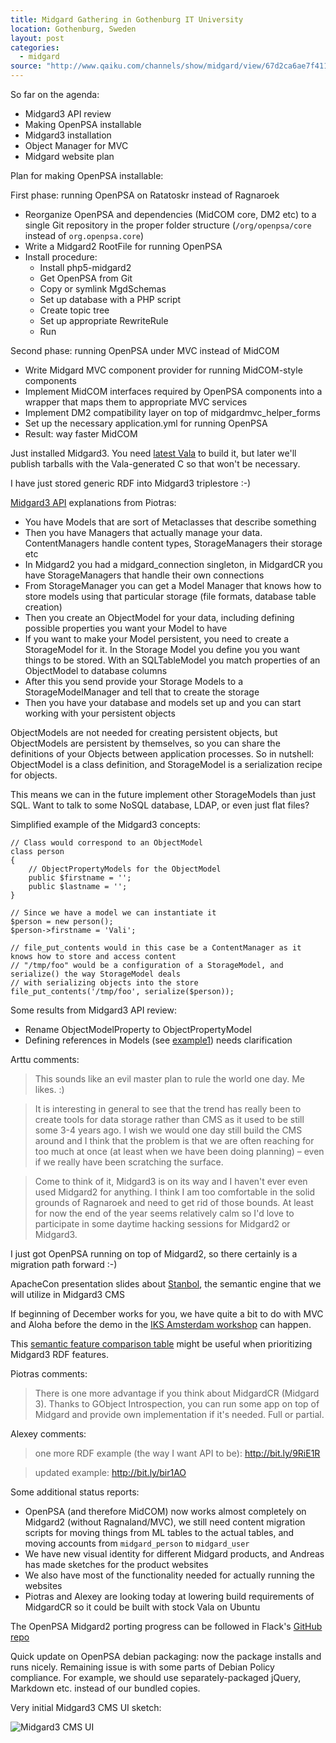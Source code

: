 ```yaml
---
title: Midgard Gathering in Gothenburg IT University
location: Gothenburg, Sweden
layout: post
categories:
  - midgard
source: "http://www.qaiku.com/channels/show/midgard/view/67d2ca6ae7f411df8b2a53b8481496ff96ff/"
---
```

So far on the agenda:

* Midgard3 API review
* Making OpenPSA installable
* Midgard3 installation
* Object Manager for MVC
* Midgard website plan

Plan for making OpenPSA installable:

First phase: running OpenPSA on Ratatoskr instead of Ragnaroek

* Reorganize OpenPSA and dependencies (MidCOM core, DM2 etc) to a single Git repository in the proper folder structure (`/org/openpsa/core` instead of `org.openpsa.core`)
* Write a Midgard2 RootFile for running OpenPSA
* Install procedure:
  - Install php5-midgard2
  - Get OpenPSA from Git
  - Copy or symlink MgdSchemas
  - Set up database with a PHP script
  - Create topic tree
  - Set up appropriate RewriteRule
  - Run

Second phase: running OpenPSA under MVC instead of MidCOM

* Write Midgard MVC component provider for running MidCOM-style components
* Implement MidCOM interfaces required by OpenPSA components into a wrapper that maps them to appropriate MVC services
* Implement DM2 compatibility layer on top of midgardmvc_helper_forms
* Set up the necessary application.yml for running OpenPSA
* Result: way faster MidCOM

Just installed Midgard3. You need [latest Vala](http://live.gnome.org/Vala/Release) to build it, but later we'll publish tarballs with the Vala-generated C so that won't be necessary.

I have just stored generic RDF into Midgard3 triplestore :-)

[Midgard3 API](http://www.midgard-project.org/api-docs/midgard/core/unstable/midgard3/MidgardCR/index.htm) explanations from Piotras:

* You have Models that are sort of Metaclasses that describe something
* Then you have Managers that actually manage your data. ContentManagers handle content types, StorageManagers their storage etc
* In Midgard2 you had a midgard_connection singleton, in MidgardCR you have StorageManagers that handle their own connections
* From StorageManager you can get a Model Manager that knows how to store models using that particular storage (file formats, database table creation)
* Then you create an ObjectModel for your data, including defining possible properties you want your Model to have
* If you want to make your Model persistent, you need to create a StorageModel for it. In the Storage Model you define you you want things to be stored. With an SQLTableModel you match properties of an ObjectModel to database columns
* After this you send provide your Storage Models to a StorageModelManager and tell that to create the storage
* Then you have your database and models set up and you can start working with your persistent objects

ObjectModels are not needed for creating persistent objects, but ObjectModels are persistent by themselves, so you can share the definitions of your Objects between application processes. So in nutshell: ObjectModel is a class definition, and StorageModel is a serialization recipe for objects.

This means we can in the future implement other StorageModels than just SQL. Want to talk to some NoSQL database, LDAP, or even just flat files?

Simplified example of the Midgard3 concepts:

    // Class would correspond to an ObjectModel
    class person
    {
        // ObjectPropertyModels for the ObjectModel
        public $firstname = '';
        public $lastname = '';
    }

    // Since we have a model we can instantiate it
    $person = new person();
    $person->firstname = 'Vali';

    // file_put_contents would in this case be a ContentManager as it knows how to store and access content
    // "/tmp/foo" would be a configuration of a StorageModel, and serialize() the way StorageModel deals
    // with serializing objects into the store
    file_put_contents('/tmp/foo', serialize($person));

Some results from Midgard3 API review:

* Rename ObjectModelProperty to ObjectPropertyModel
* Defining references in Models (see [example1](https://github.com/piotras/midgard-core/blob/master/src/vala/examples/example1.vala#L70)) needs clarification

Arttu comments:

> This sounds like an evil master plan to rule the world one day. Me likes. :)

> It is interesting in general to see that the trend has really been to create tools for data storage rather than CMS as it used to be still some 3-4 years ago. I wish we would one day still build the CMS around and I think that the problem is that we are often reaching for too much at once (at least when we have been doing planning) – even if we really have been scratching the surface.

> Come to think of it, Midgard3 is on its way and I haven't ever even used Midgard2 for anything. I think I am too comfortable in the solid grounds of Ragnaroek and need to get rid of those bounds. At least for now the end of the year seems relatively calm so I'd love to participate in some daytime hacking sessions for Midgard2 or Midgard3. 

I just got OpenPSA running on top of Midgard2, so there certainly is a migration path forward :-)

ApacheCon presentation slides about [Stanbol](http://www.slideshare.net/bdelacretaz/stanbol-apachecon2010bdelacretaz), the semantic engine that we will utilize in Midgard3 CMS

If beginning of December works for you, we have quite a bit to do with MVC and Aloha before the demo in the [IKS Amsterdam workshop](http://wiki.iks-project.eu/index.php/Workshops/EAworkshopAmsterdam) can happen.

This [semantic feature comparison table](http://wiki.apache.org/incubator/SemanticComparison) might be useful when prioritizing Midgard3 RDF features.

Piotras comments:

> There is one more advantage if you think about MidgardCR (Midgard 3). Thanks to GObject Introspection, you can run some app on top of Midgard and provide own implementation if it's needed. Full or partial.

Alexey comments:

> one more RDF example (the way I want API to be): <http://bit.ly/9RiE1R>

> updated example: <http://bit.ly/bir1AO>

Some additional status reports:

* OpenPSA (and therefore MidCOM) now works almost completely on Midgard2 (without Ragnaland/MVC), we still need content migration scripts for moving things from ML tables to the actual tables, and moving accounts from `midgard_person` to `midgard_user`
* We have new visual identity for different Midgard products, and Andreas has made sketches for the product websites
* We also have most of the functionality needed for actually running the websites
* Piotras and Alexey are looking today at lowering build requirements of MidgardCR so it could be built with stock Vala on Ubuntu

The OpenPSA Midgard2 porting progress can be followed in Flack's [GitHub repo](https://github.com/flack/openpsa)

Quick update on OpenPSA debian packaging: now the package installs and runs nicely. Remaining issue is with some parts of Debian Policy compliance. For example, we should use separately-packaged jQuery, Markdown etc. instead of our bundled copies.

Very initial Midgard3 CMS UI sketch:

![Midgard3 CMS UI](https://d2vqpl3tx84ay5.cloudfront.net/8ff6591ee9b911df83e7dbe57b7f50a850a8.png)
